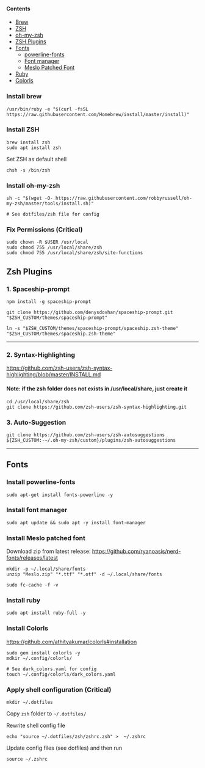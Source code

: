 #### Contents

- [Brew](#install-brew)
- [ZSH](#install-zsh)
- [oh-my-zsh](#install-oh-my-zsh)
- [ZSH Plugins](#zsh-plugins)
- [Fonts](#fonts)
  - [powerline-fonts](#install-powerline-fonts)
  - [Font manager](#install-font-manager)
  - [Meslo Patched Font](#install-meslo-patched-font)
- [Ruby](#install-ruby)
- [Colorls](#install-colorls)

### Install brew

```
/usr/bin/ruby -e "$(curl -fsSL https://raw.githubusercontent.com/Homebrew/install/master/install)"
```

### Install ZSH

```
brew install zsh
sudo apt install zsh
```

Set ZSH as default shell

```
chsh -s /bin/zsh
```

### Install oh-my-zsh

```
sh -c "$(wget -O- https://raw.githubusercontent.com/robbyrussell/oh-my-zsh/master/tools/install.sh)"
```

`# See dotfiles/zsh file for config`

### Fix Permissions (Critical)

```
sudo chown -R $USER /usr/local
sudo chmod 755 /usr/local/share/zsh
sudo chmod 755 /usr/local/share/zsh/site-functions
```

## Zsh Plugins

### 1. Spaceship-prompt

```
npm install -g spaceship-prompt

git clone https://github.com/denysdovhan/spaceship-prompt.git "$ZSH_CUSTOM/themes/spaceship-prompt"

ln -s "$ZSH_CUSTOM/themes/spaceship-prompt/spaceship.zsh-theme" "$ZSH_CUSTOM/themes/spaceship.zsh-theme"
```

<!--
OR

### Pure-prompt (Not so good with icons)

```
npm install -g pure-prompt

git clone https://github.com/sindresorhus/pure.git "$ZSH_CUSTOM/themes/pure-prompt"

ln -s "$ZSH_CUSTOM/themes/pure-prompt/pure.zsh" "$HOME/.zfunctions/prompt_pure_setup"
ln -s "$ZSH_CUSTOM/themes/pure-prompt/async.zsh" "$HOME/.zfunctions/async"

``` -->

<hr />

### 2. Syntax-Highlighting

https://github.com/zsh-users/zsh-syntax-highlighting/blob/master/INSTALL.md

#### Note: if the zsh folder does not exists in /usr/local/share, just create it

```
cd /usr/local/share/zsh
git clone https://github.com/zsh-users/zsh-syntax-highlighting.git
```

### 3. Auto-Suggestion

```
git clone https://github.com/zsh-users/zsh-autosuggestions ${ZSH_CUSTOM:-~/.oh-my-zsh/custom}/plugins/zsh-autosuggestions
```

<hr />

## Fonts

### Install powerline-fonts

```
sudo apt-get install fonts-powerline -y
```

### Install font manager

```
sudo apt update && sudo apt -y install font-manager
```

### Install Meslo patched font

Download zip from latest release:
https://github.com/ryanoasis/nerd-fonts/releases/latest

```
mkdir -p ~/.local/share/fonts
unzip "Meslo.zip" "*.ttf" "*.otf" -d ~/.local/share/fonts

sudo fc-cache -f -v
```

### Install ruby

```
sudo apt install ruby-full -y
```

### Install Colorls

https://github.com/athityakumar/colorls#installation

```
sudo gem install colorls -y
mdkir ~/.config/colorls/

# See dark_colors.yaml for config
touch ~/.config/colorls/dark_colors.yaml
```

### Apply shell configuration (Critical)

```
mkdir ~/.dotfiles
```

Copy `zsh` folder to `~/.dotfiles/`

Rewrite shell config file

```
echo "source ~/.dotfiles/zsh/zshrc.zsh" >  ~/.zshrc
```

Update config files (see dotfiles) and then run

```
source ~/.zshrc
```
